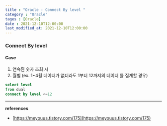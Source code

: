 ```yaml
---
title : "Oracle - Connect By level "
category : "Oracle"
tages : [Oracle]
date : 2021-12-10T12:00:00
last_modified_at: 2021-12-10T12:00:00
---
```


### Connect By level

####  Case

1. 연속된 숫자 조회 시
2. 월별 (ex. 1~4월 데이터가 없더라도 1부터 12까지의 데이터 를 집계할 경우)

```sql
select level
from dual
connect by level <=12
```




----
**references**

- [https://meyouus.tistory.com/175](https://meyouus.tistory.com/175)
